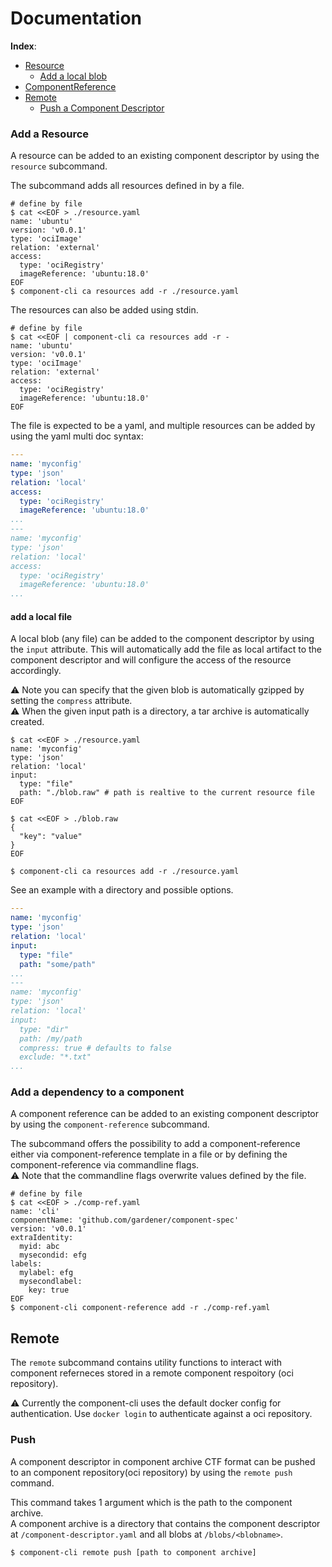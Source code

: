 # Documentation

__Index__:
- [Resource](#add-a-resource)
  - [Add a local blob](#add-a-local-file)
- [ComponentReference](#add-a-dependency-to-a-component)
- [Remote](#remote)
  - [Push a Component Descriptor](#push)


### Add a Resource

A resource can be added to an existing component descriptor by using the `resource` subcommand.

The subcommand adds all resources defined in by a file.

```shell script
# define by file
$ cat <<EOF > ./resource.yaml
name: 'ubuntu'
version: 'v0.0.1'
type: 'ociImage'
relation: 'external'
access:
  type: 'ociRegistry'
  imageReference: 'ubuntu:18.0'
EOF
$ component-cli ca resources add -r ./resource.yaml
```

The resources can also be added using stdin.
```shell script
# define by file
$ cat <<EOF | component-cli ca resources add -r -
name: 'ubuntu'
version: 'v0.0.1'
type: 'ociImage'
relation: 'external'
access:
  type: 'ociRegistry'
  imageReference: 'ubuntu:18.0'
EOF
```

The file is expected to be a yaml, and multiple resources can be added by using the yaml multi doc syntax:
```yaml
---
name: 'myconfig'
type: 'json'
relation: 'local'
access:
  type: 'ociRegistry'
  imageReference: 'ubuntu:18.0'
...
---
name: 'myconfig'
type: 'json'
relation: 'local'
access:
  type: 'ociRegistry'
  imageReference: 'ubuntu:18.0'
...
```

#### add a local file

A local blob (any file) can be added to the component descriptor by using the `input` attribute.
This will automatically add the file as local artifact to the component descriptor and will configure the access of the resource accordingly.

:warning: Note you can specify that the given blob is automatically gzipped by setting the `compress` attribute.<br>
:warning: When the given input path is a directory, a tar archive is automatically created.

```
$ cat <<EOF > ./resource.yaml
name: 'myconfig'
type: 'json'
relation: 'local'
input:
  type: "file"
  path: "./blob.raw" # path is realtive to the current resource file
EOF 

$ cat <<EOF > ./blob.raw
{
  "key": "value"
}
EOF 

$ component-cli ca resources add -r ./resource.yaml
```

See an example with a directory and possible options.
```yaml
---
name: 'myconfig'
type: 'json'
relation: 'local'
input:
  type: "file"
  path: "some/path"
...
---
name: 'myconfig'
type: 'json'
relation: 'local'
input:
  type: "dir"
  path: /my/path
  compress: true # defaults to false
  exclude: "*.txt"
...
```




### Add a dependency to a component

A component reference can be added to an existing component descriptor by using the `component-reference` subcommand.

The subcommand offers the possibility to add a component-reference either via component-reference template in a file or by defining the component-reference via commandline flags.<br>
:warning: Note that the commandline flags overwrite values defined by the file.

```shell script
# define by file
$ cat <<EOF > ./comp-ref.yaml
name: 'cli'
componentName: 'github.com/gardener/component-spec'
version: 'v0.0.1'
extraIdentity:
  myid: abc
  mysecondid: efg
labels:
  mylabel: efg
  mysecondlabel:
    key: true
EOF 
$ component-cli component-reference add -r ./comp-ref.yaml
```

## Remote

The `remote` subcommand contains utility functions to interact with component referneces stored in a remote component respoitory (oci repository).

:warning: Currently the component-cli uses the default docker config for authentication. 
Use `docker login` to authenticate against a oci repository.

### Push

A component descriptor in component archive CTF format can be pushed to an component repository(oci repository) by using the `remote push` command.

This command takes 1 argument which is the path to the component archive.<br>
A component archive is a directory that contains the component descriptor at `/component-descriptor.yaml` and all blobs at `/blobs/<blobname>`.

```shell script
$ component-cli remote push [path to component archive]
```